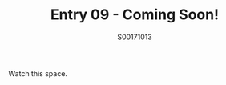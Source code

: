 ﻿---
layout: post
title: Entry 09 - Coming Soon!
description: >
  There will be a blog post here, but it's not here yet.
author: S00171013
---

Watch this space.